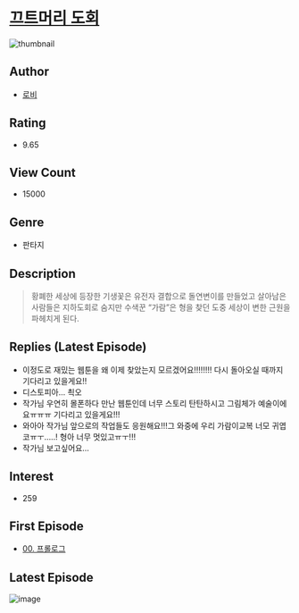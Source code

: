 # [끄트머리 도회](https://comic.naver.com/bestChallenge/list?titleId=746823)
![thumbnail](https://image-comic.pstatic.net/user_contents_data/challenge_comic/2022/05/28/333881/thumbnail_202x1642322c223_45e5_4ecb_9067_bee0f8ba9d12_00000875.JPEG)

## Author
- [로비](https://comic.naver.com/artistTitle?id=333881)

## Rating
- 9.65

## View Count
- 15000

## Genre
- 판타지

## Description
> 황폐한 세상에 등장한 기생꽃은 유전자 결합으로 돌연변이를 만들었고 살아남은 사람들은 지하도회로 숨지만 수색꾼 “가람”은 형을 찾던 도중 세상이 변한 근원을 파헤치게 된다.

## Replies (Latest Episode)
- 이정도로 재밌는 웹툰을 왜 이제 찾았는지 모르겠어요!!!!!!!! 다시 돌아오실 때까지 기다리고 있을게요!!
- 디스토피아... 쵝오
- 작가님 우연히 몰폰하다 만난 웹툰인데 너무 스토리 탄탄하시고 그림체가 예술이에요ㅠㅠㅠ 기다리고 있을게요!!!
- 와아아 작가님 앞으로의 작업들도 응원해요!!!그 와중에 우리 가람이교복 너모 귀엽코ㅠㅜ…..! 형아 너무 멋있고ㅠㅜ!!!
- 작가님 보고싶어요...

## Interest
- 259

## First Episode
- [00. 프롤로그](https://comic.naver.com/bestChallenge/detail?titleId=746823&no=1)

## Latest Episode
![image](https://image-comic.pstatic.net/user_contents_data/challenge_comic/2022/09/18/333881/upload_3474303019245385572.jpeg)
